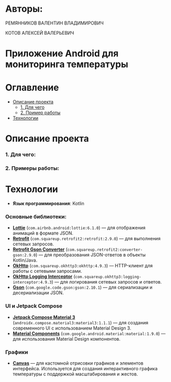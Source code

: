 # Авторы:
  РЕМЯННИКОВ ВАЛЕНТИН ВЛАДИМИРОВИЧ
  
  КОТОВ АЛЕКСЕЙ ВАЛЕРЬЕВИЧ
# Приложение Android для мониторинга температуры
 # Оглавление

- [Описание проекта](#Описание-проекта)
  - [1. Для чего](#1-для-чего)
  - [2. Пример работы](#2-примеры-работы)
- [Технологии](#Технологии)

# Описание проекта
### 1. Для чего: 

### 2. Примеры работы:

# Технологии
- **Язык программирования**: Kotlin

### Основные библиотеки:
- **[Lottie](https://airbnb.io/lottie/)** (`com.airbnb.android:lottie:6.1.0`) — для отображения анимаций в формате JSON.
- **[Retrofit](https://square.github.io/retrofit/)** (`com.squareup.retrofit2:retrofit:2.9.0`) — для выполнения сетевых запросов.
- **[Retrofit Gson Converter](https://square.github.io/retrofit/)** (`com.squareup.retrofit2:converter-gson:2.9.0`) — для преобразования JSON-ответов в объекты Kotlin/Java.
- **[OkHttp](https://square.github.io/okhttp/)** (`com.squareup.okhttp3:okhttp:4.9.3`) — HTTP-клиент для работы с сетевыми запросами.
- **[OkHttp Logging Interceptor](https://square.github.io/okhttp/)** (`com.squareup.okhttp3:logging-interceptor:4.9.3`) — для логирования сетевых запросов и ответов.
- **[Gson](https://github.com/google/gson)** (`com.google.code.gson:gson:2.10.1`) — для сериализации и десериализации JSON.

### UI и Jetpack Compose
- **[Jetpack Compose Material 3](https://developer.android.com/jetpack/compose)** (`androidx.compose.material3:material3:1.1.1`) — для создания современного UI с использованием Material Design 3.
- **[Material Components](https://material.io/develop/android)** (`com.google.android.material:material:1.9.0`) — для использования Material Design компонентов.

### Графики
- **[Canvas](https://developer.android.com/jetpack/compose/graphics)** — для кастомной отрисовки графиков и элементов интерфейса. Используется для создания интерактивного графика температуры с поддержкой масштабирования и жестов.
